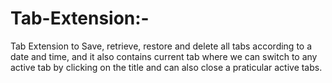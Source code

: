 # Tab-Extension:- 
Tab Extension to Save, retrieve, restore and delete all tabs according to a date and time, and it also contains current tab where we can switch to any active tab by clicking on the title and can also close a praticular active tabs.
